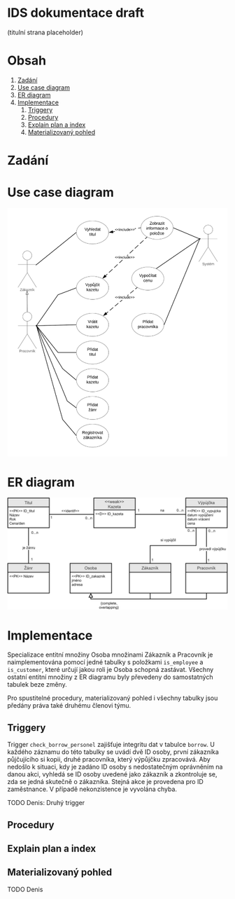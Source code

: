 # IDS dokumentace draft

(titulní strana placeholder)

# Obsah
1. [Zadání](#zadani)
2. [Use case diagram](#use-case)
3. [ER diagram](#er)
4. [Implementace](#implementace)
   1. [Triggery](#triggery)
   2. [Procedury](#procs)
   3. [Explain plan a index](#exp)
   4. [Materializovaný pohled](#mat)

# Zadání <a name="zadani"></a>

# Use case diagram <a name="use-case"></a>

![use case](https://github.com/hojkas/ids/blob/master/part_5/IDS_uc.png)

# ER diagram <a name="er"></a>

![er diagram](https://github.com/hojkas/ids/blob/master/part_5/IDS_er.png)

# Implementace <a name="implementace"></a>

Specializace entitní množiny Osoba množinami Zákazník a Pracovník je naimplementována pomocí jedné tabulky s položkami `is_employee` a `is_customer`, které určují jakou roli je Osoba schopná zastávat. Všechny ostatní entitní množiny z ER diagramu byly převedeny do samostatných tabulek beze změny.

Pro spustitelné procedury, materializovaný pohled i všechny tabulky jsou předány práva také druhému členovi týmu.

## Triggery <a name="triggery"></a>

Trigger `check_borrow_personel` zajišťuje integritu dat v tabulce `borrow`. U každého záznamu do této tabulky se uvádí dvě ID osoby, první zákazníka půjčujícího si kopii, druhé pracovníka, který výpůjčku zpracovává. Aby nedošlo k situaci, kdy je zadáno ID osoby s nedostatečným oprávněním na danou akci, vyhledá se ID osoby uvedené jako zákazník a zkontroluje se, zda se jedná skutečně o zákazníka. Stejná akce je provedena pro ID zaměstnance. V případě nekonzistence je vyvolána chyba.

TODO Denis: Druhý trigger

## Procedury <a name="procs"></a>

## Explain plan a index <a name="exp"></a>

## Materializovaný pohled <a name="mat"></a>

TODO Denis
